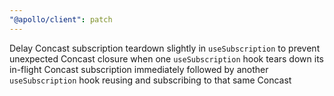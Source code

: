 ```yaml
---
"@apollo/client": patch
---
```


Delay Concast subscription teardown slightly in `useSubscription` to prevent unexpected Concast closure when one `useSubscription` hook tears down its in-flight Concast subscription immediately followed by another `useSubscription` hook reusing and subscribing to that same Concast
